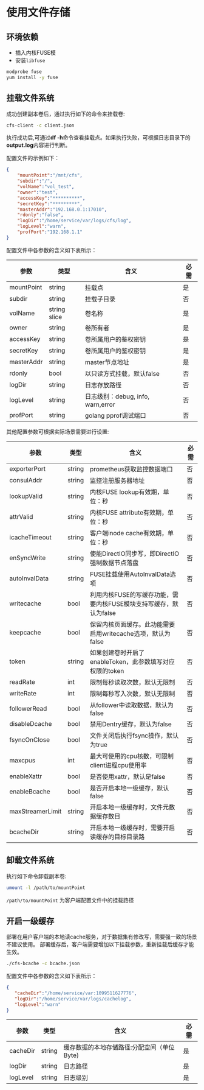 # 使用文件存储

## 环境依赖
- 插入内核FUSE模
- 安装`libfuse`

```bash
modprobe fuse
yum install -y fuse
```

## 挂载文件系统
成功创建副本卷后，通过执行如下的命令来挂载卷:

```bash
cfs-client -c client.json
```

执行成功后,可通过**df -h**命令查看挂载点。如果执行失败，可根据日志目录下的**output.log**内容进行判断。

配置文件的示例如下：

```json
{
    "mountPoint":"/mnt/cfs",
    "subdir":"/",
    "volName":"vol_test",
    "owner":"test",
    "accessKey":"**********",
    "secretKey":"*********",
    "masterAddr":"192.168.0.1:17010",
    "rdonly":"false",
    "logDir":"/home/service/var/logs/cfs/log",
    "logLevel":"warn",
    "profPort":"192.168.1.1"
}
```

配置文件中各参数的含义如下表所示：

| 参数         | 类型           | 含义                           | 必需  |
|------------|--------------|------------------------------|-----|
| mountPoint | string       | 挂载点                          | 是   |
| subdir     | string       | 挂载子目录                        | 否   |
| volName    | string slice | 卷名称                          | 是   |
| owner      | string       | 卷所有者                         | 是   |
| accessKey  | string       | 卷所属用户的鉴权密钥                   | 是   |
| secretKey  | string       | 卷所属用户的鉴权密钥                   | 是   |
| masterAddr | string       | master节点地址                   | 是   |
| rdonly     | bool         | 以只读方式挂载，默认false              | 否   |
| logDir     | string       | 日志存放路径                       | 否   |
| logLevel   | string       | 日志级别：debug, info, warn,error | 否   |
| profPort   | string       | golang pprof调试端口             | 否   |

其他配置参数可根据实际场景需要进行设置:

| 参数               | 类型     | 含义                                      | 必需  |
|------------------|--------|-----------------------------------------|-----|
| exporterPort     | string | prometheus获取监控数据端口                      | 否   |
| consulAddr       | string | 监控注册服务器地址                               | 否   |
| lookupValid      | string | 内核FUSE lookup有效期，单位：秒                   | 否   |
| attrValid        | string | 内核FUSE attribute有效期，单位：秒                | 否   |
| icacheTimeout    | string | 客户端inode cache有效期，单位：秒                  | 否   |
| enSyncWrite      | string | 使能DirectIO同步写，即DirectIO强制数据节点落盘         | 否   |
| autoInvalData    | string | FUSE挂载使用AutoInvalData选项                 | 否   |
| writecache       | bool   | 利用内核FUSE的写缓存功能，需要内核FUSE模块支持写缓存，默认为false | 否   |
| keepcache        | bool   | 保留内核页面缓存。此功能需要启用writecache选项，默认为false   | 否   |
| token            | string | 如果创建卷时开启了enableToken，此参数填写对应权限的token    | 否   |
| readRate         | int    | 限制每秒读取次数，默认无限制                          | 否   |
| writeRate        | int    | 限制每秒写入次数，默认无限制                          | 否   |
| followerRead     | bool   | 从follower中读取数据，默认为false                 | 否   |
| disableDcache    | bool   | 禁用Dentry缓存，默认为false                     | 否   |
| fsyncOnClose     | bool   | 文件关闭后执行fsync操作，默认为true                  | 否   |
| maxcpus          | int    | 最大可使用的cpu核数，可限制client进程cpu使用率           | 否   |
| enableXattr      | bool   | 是否使用xattr，默认是false                      | 否   |
| enableBcache     | bool   | 是否开启本地一级缓存，默认false                      | 否   |
| maxStreamerLimit | string | 开启本地一级缓存时，文件元数据缓存数目                     | 否   |
| bcacheDir        | string | 开启本地一级缓存时，需要开启读缓存的目标目录路                 | 否   |

## 卸载文件系统
执行如下命令卸载副本卷:

```bash
umount -l /path/to/mountPoint
```

`/path/to/mountPoint` 为客户端配置文件中的挂载路径

## 开启一级缓存

部署在用户客户端的本地读cache服务，对于数据集有修改写，需要强一致的场景不建议使用。 部署缓存后，客户端需要增加以下挂载参数，重新挂载后缓存才能生效。

```bash
./cfs-bcache -c bcache.json
```

配置文件中各参数的含义如下表所示：

```json
{
   "cacheDir":"/home/service/var:1099511627776",
   "logDir":"/home/service/var/logs/cachelog",
   "logLevel":"warn"
}
```

| 参数       | 类型     | 含义                       | 必需  |
|----------|--------|--------------------------|-----|
| cacheDir | string | 缓存数据的本地存储路径:分配空间（单位Byte) | 是   |
| logDir   | string | 日志路径                     | 是   |
| logLevel | string | 日志级别                     | 是   |

